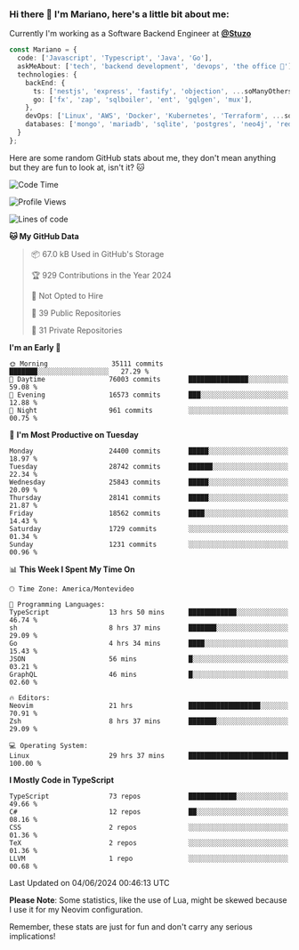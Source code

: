 ### Hi there 👋 I'm Mariano, here's a little bit about me:

Currently I'm working as a Software Backend Engineer at [**@Stuzo**](https://www.stuzo.com/)

```ts
const Mariano = {
  code: ['Javascript', 'Typescript', 'Java', 'Go'],
  askMeAbout: ['tech', 'backend development', 'devops', 'the office 💼'],
  technologies: {
    backEnd: {
      ts: ['nestjs', 'express', 'fastify', 'objection', ...soManyOthersFrameworks],
      go: ['fx', 'zap', 'sqlboiler', 'ent', 'gqlgen', 'mux'],
    },
    devOps: ['Linux', 'AWS', 'Docker', 'Kubernetes', 'Terraform', ...soManyOthersTools],
    databases: ['mongo', 'mariadb', 'sqlite', 'postgres', 'neo4j', 'redis', ...],
  }
};
```

Here are some random GitHub stats about me, they don't mean anything but they are fun to look at, isn't it? 🐱

<!--START_SECTION:waka-->
![Code Time](http://img.shields.io/badge/Code%20Time-2%2C050%20hrs%2058%20mins-blue)

![Profile Views](http://img.shields.io/badge/Profile%20Views-3-blue)

![Lines of code](https://img.shields.io/badge/From%20Hello%20World%20I%27ve%20Written-22.1%20million%20lines%20of%20code-blue)

**🐱 My GitHub Data** 

> 📦 67.0 kB Used in GitHub's Storage 
 > 
> 🏆 929 Contributions in the Year 2024
 > 
> 🚫 Not Opted to Hire
 > 
> 📜 39 Public Repositories 
 > 
> 🔑 31 Private Repositories 
 > 
**I'm an Early 🐤** 

```text
🌞 Morning                35111 commits       ███████░░░░░░░░░░░░░░░░░░   27.29 % 
🌆 Daytime                76003 commits       ███████████████░░░░░░░░░░   59.08 % 
🌃 Evening                16573 commits       ███░░░░░░░░░░░░░░░░░░░░░░   12.88 % 
🌙 Night                  961 commits         ░░░░░░░░░░░░░░░░░░░░░░░░░   00.75 % 
```
📅 **I'm Most Productive on Tuesday** 

```text
Monday                   24400 commits       █████░░░░░░░░░░░░░░░░░░░░   18.97 % 
Tuesday                  28742 commits       ██████░░░░░░░░░░░░░░░░░░░   22.34 % 
Wednesday                25843 commits       █████░░░░░░░░░░░░░░░░░░░░   20.09 % 
Thursday                 28141 commits       █████░░░░░░░░░░░░░░░░░░░░   21.87 % 
Friday                   18562 commits       ████░░░░░░░░░░░░░░░░░░░░░   14.43 % 
Saturday                 1729 commits        ░░░░░░░░░░░░░░░░░░░░░░░░░   01.34 % 
Sunday                   1231 commits        ░░░░░░░░░░░░░░░░░░░░░░░░░   00.96 % 
```


📊 **This Week I Spent My Time On** 

```text
🕑︎ Time Zone: America/Montevideo

💬 Programming Languages: 
TypeScript               13 hrs 50 mins      ████████████░░░░░░░░░░░░░   46.74 % 
sh                       8 hrs 37 mins       ███████░░░░░░░░░░░░░░░░░░   29.09 % 
Go                       4 hrs 34 mins       ████░░░░░░░░░░░░░░░░░░░░░   15.43 % 
JSON                     56 mins             █░░░░░░░░░░░░░░░░░░░░░░░░   03.21 % 
GraphQL                  46 mins             █░░░░░░░░░░░░░░░░░░░░░░░░   02.60 % 

🔥 Editors: 
Neovim                   21 hrs              ██████████████████░░░░░░░   70.91 % 
Zsh                      8 hrs 37 mins       ███████░░░░░░░░░░░░░░░░░░   29.09 % 

💻 Operating System: 
Linux                    29 hrs 37 mins      █████████████████████████   100.00 % 
```

**I Mostly Code in TypeScript** 

```text
TypeScript               73 repos            ████████████░░░░░░░░░░░░░   49.66 % 
C#                       12 repos            ██░░░░░░░░░░░░░░░░░░░░░░░   08.16 % 
CSS                      2 repos             ░░░░░░░░░░░░░░░░░░░░░░░░░   01.36 % 
TeX                      2 repos             ░░░░░░░░░░░░░░░░░░░░░░░░░   01.36 % 
LLVM                     1 repo              ░░░░░░░░░░░░░░░░░░░░░░░░░   00.68 % 
```




 Last Updated on 04/06/2024 00:46:13 UTC
<!--END_SECTION:waka-->

**Please Note**: Some statistics, like the use of Lua, might be skewed because I use it for my Neovim configuration.

Remember, these stats are just for fun and don't carry any serious implications!
